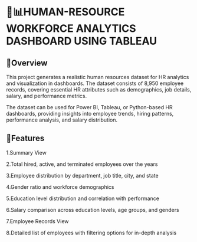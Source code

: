 # 🚀📊HUMAN-RESOURCE WORKFORCE ANALYTICS DASHBOARD USING TABLEAU

## 📌Overview

This project generates a realistic human resources dataset for HR analytics and visualization in dashboards. The dataset consists of 8,950 employee records, covering essential HR attributes such as demographics, job details, salary, and performance metrics.

The dataset can be used for Power BI, Tableau, or Python-based HR dashboards, providing insights into employee trends, hiring patterns, performance analysis, and salary distribution.

## 📝Features

1.Summary View

2.Total hired, active, and terminated employees over the years

3.Employee distribution by department, job title, city, and state

4.Gender ratio and workforce demographics

5.Education level distribution and correlation with performance

6.Salary comparison across education levels, age groups, and genders

7.Employee Records View

8.Detailed list of employees with filtering options for in-depth analysis
